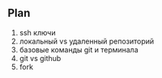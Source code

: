 ## Plan

1. ssh ключи
2. локальный vs удаленный репозиторий
3. базовые команды git и терминала
4. git vs github
5. fork













